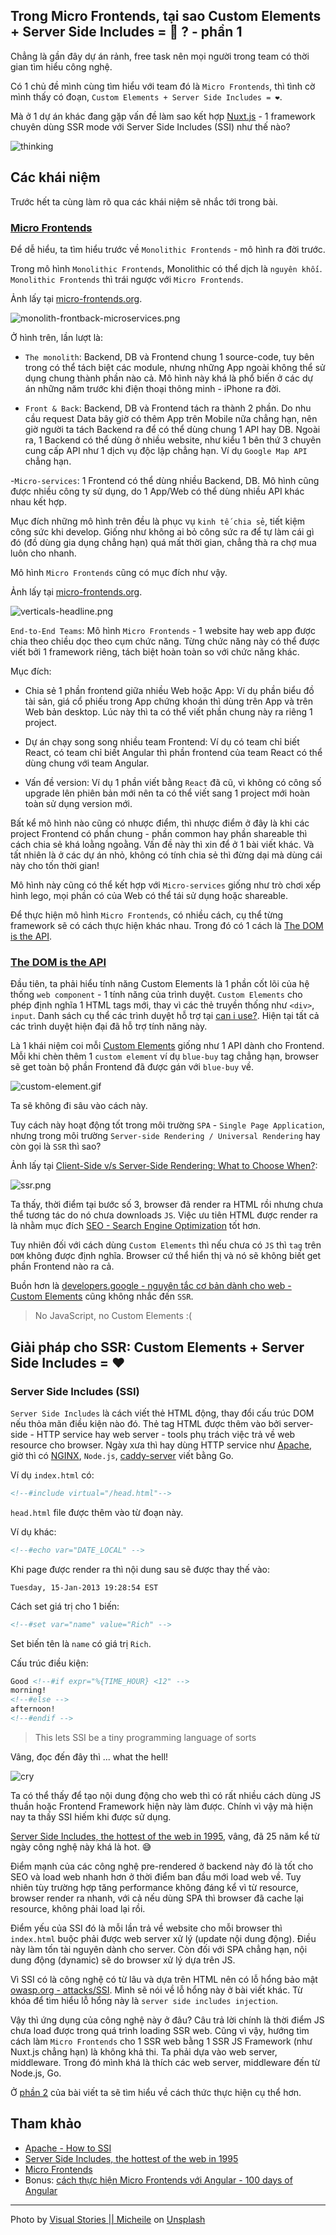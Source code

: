## Trong Micro Frontends, tại sao Custom Elements + Server Side Includes = 💚 ? - phần 1

Chẳng là gần đây dự án rảnh, free task nên mọi người trong team có thời gian tìm hiểu công nghệ.

Có 1 chủ đề mình cùng tìm hiểu với team đó là `Micro Frontends`, thì tình cờ mình thấy có đoạn, `Custom Elements + Server Side Includes = ❤️`.

Mà ở 1 dự án khác đang gặp vấn đề làm sao kết hợp [Nuxt.js](https://nuxtjs.org/) - 1 framework chuyên dùng SSR mode với Server Side Includes (SSI) như thế nào?

![thinking](https://media.giphy.com/media/3oz8xZvvOZRmKay4xy/giphy.gif)

## Các khái niệm

Trước hết ta cùng làm rõ qua các khái niệm sẽ nhắc tới trong bài.

### [Micro Frontends](https://micro-frontends.org/)

Để dễ hiểu, ta tìm hiểu trước về `Monolithic Frontends` - mô hình ra đời trước.

Trong mô hình `Monolithic Frontends`, Monolithic có thể dịch là `nguyên khối`. `Monolithic Frontends` thì trái ngược với `Micro Frontends`.

Ảnh lấy tại [micro-frontends.org](https://micro-frontends.org/).

![monolith-frontback-microservices.png](https://cdn.hashnode.com/res/hashnode/image/upload/v1629023557185/dSlSGbFpH.png)

Ở hình trên, lần lượt là:

- `The monolith`: Backend, DB và  Frontend chung 1 source-code, tuy bên trong có thể tách biệt các module, nhưng những App ngoài không thể sử dụng chung thành phần nào cả.
Mô hình này khá là phổ biến ở các dự án những năm trước khi điện thoại thông minh - iPhone ra đời.

- `Front & Back`: Backend, DB và  Frontend tách ra thành 2 phần. Do nhu cầu request Data bây giờ có thêm App trên Mobile nữa chẳng hạn, nên giờ người ta tách Backend ra để có thể dùng chung 1 API hay DB.
Ngoài ra, 1 Backend có thể dùng ở nhiều website, như kiểu 1 bên thứ 3 chuyên cung cấp API như 1 dịch vụ độc lập chẳng hạn. Ví dụ `Google Map API` chẳng hạn.

-`Micro-services`: 1 Frontend có thể dùng nhiều Backend, DB. Mô hình cũng được nhiều công ty sử dụng, do 1 App/Web có thể dùng nhiều API khác nhau kết hợp.

Mục đích những mô hình trên đều là phục vụ `kinh tế chia sẻ`, tiết kiệm công sức khi develop.
Giống như không ai bỏ công sức ra để tự làm cái gì đó (đồ dùng gia dụng chẳng hạn) quá mất thời gian, chẳng thà ra chợ mua luôn cho nhanh.

Mô hình `Micro Frontends`  cũng có mục đích như vậy.

Ảnh lấy tại [micro-frontends.org](https://micro-frontends.org/).

![verticals-headline.png](https://cdn.hashnode.com/res/hashnode/image/upload/v1629025330505/bxVNthaeQ.png)

`End-to-End Teams`: Mô hình `Micro Frontends` - 1  website hay web app được chia theo chiều dọc theo cụm chức năng.
Từng chức năng này có thể được viết bởi 1 framework riêng, tách biệt hoàn toàn so với chức năng khác.

Mục đích:

- Chia sẻ 1 phần frontend giữa nhiều Web hoặc App: Ví dụ phần biểu đồ tài sản, giá cổ phiếu trong App chứng khoán thì dùng trên App và trên Web bản desktop.
Lúc này thì ta có thể viết phần chung này ra riêng 1 project.

- Dự án chạy song song nhiều team Frontend: Ví dụ có team chỉ biết React, có team chỉ biết Angular thì phần frontend của team React có thể dùng chung với team Angular.

- Vấn đề version: Ví dụ 1 phần viết bằng `React` đã cũ, vì không có công số upgrade lên phiên bản mới nên ta có thể viết sang 1  project mới hoàn toàn sử dụng version mới.

Bất kể mô hình nào cũng có nhược điểm, thì nhược điểm ở đây là khi các project Frontend có phần chung - phần common hay phần shareable thì cách chia sẻ khá loằng ngoằng.
Vấn đề này thì xin để ở 1 bài viết khác. Và tất nhiên là ở các dự án nhỏ, không có tính chia sẻ thì đừng dại mà dùng cái này cho tốn thời gian!

Mô hình này cũng có thể kết hợp với `Micro-services` giống như trò chơi xếp hình lego, mọi phần có của Web có thể tái sử dụng hoặc shareable.

Để thực hiện mô hình `Micro Frontends`, có nhiều cách, cụ thể từng framework sẽ có cách thực hiện khác nhau. Trong đó có 1 cách là [The DOM is the API](https://micro-frontends.org/#the-dom-is-the-api).

### [The DOM is the API](https://micro-frontends.org/#the-dom-is-the-api)

Đầu tiên, ta phải hiểu tính năng Custom Elements là 1 phần cốt lõi của hệ thống `web component` - 1 tính năng của trình duyệt.
`Custom Elements` cho phép định nghĩa 1 HTML tags mới, thay vì các thẻ truyền thống như `<div>`, `input`.
Danh sách cụ thể các trình duyệt hỗ trợ tại [can i use?](https://caniuse.com/?search=Custom%20Elements). Hiện tại tất cả các trình duyệt hiện đại đã hỗ trợ tính năng này.

Là 1 khái niệm coi mỗi [Custom Elements](https://developers.google.com/web/fundamentals/web-components/customelements) giống như 1 API dành cho Frontend.
Mỗi khi chèn thêm 1 `custom element` ví dụ `blue-buy` tag chẳng hạn, browser sẽ get toàn bộ phần Frontend đã được gán với `blue-buy` về.

![custom-element.gif](https://cdn.hashnode.com/res/hashnode/image/upload/v1629025769097/XZibjZz7_.gif)

Ta sẽ không đi sâu vào cách này.

Tuy cách này hoạt động tốt trong môi trường `SPA` - `Single Page Application`, nhưng trong môi trường `Server-side Rendering / Universal Rendering` hay còn gọi là `SSR` thì sao?

Ảnh lấy tại [Client-Side v/s Server-Side Rendering: What to Choose When?](https://dzone.com/articles/client-side-vs-server-side-rendering-what-to-choos):

![ssr.png](https://cdn.hashnode.com/res/hashnode/image/upload/v1629025725825/lxlyZObLy.png)

Ta thấy, thời điểm tại bước số 3, browser đã render ra HTML rồi nhưng chưa thể tương tác do nó chưa downloads `JS`.
Việc ưu tiên HTML được render ra là nhằm mục đích
[SEO - Search Engine Optimization](https://vi.wikipedia.org/wiki/T%E1%BB%91i_%C6%B0u_h%C3%B3a_c%C3%B4ng_c%E1%BB%A5_t%C3%ACm_ki%E1%BA%BFm)
tốt hơn.

Tuy nhiên đối với cách dùng `Custom Elements` thì nếu chưa có `JS` thì `tag` trên `DOM` không được định nghĩa.
Browser cứ thể hiển thị và nó sẽ không biết get phần Frontend nào ra cả.

Buồn hơn là [developers.google - nguyên tắc cơ bản dành cho web  - Custom Elements](https://developers.google.com/web/fundamentals/web-components/customelements) cũng không nhắc đến `SSR`.

>No JavaScript, no Custom Elements :(

## Giải pháp cho SSR: Custom Elements + Server Side Includes = ❤️

### Server Side Includes (SSI)

`Server Side Includes` là cách viết thẻ HTML động, thay đổi cấu trúc DOM nếu thỏa mãn điều kiện nào đó.
Thẻ tag HTML được thêm vào bởi server-side - HTTP service hay web server - tools phụ trách việc trả về web resource cho browser.
Ngày xưa thì hay dùng HTTP service như [Apache](https://httpd.apache.org/), giờ thì có [NGINX](https://www.nginx.com/), `Node.js`, [caddy-server](https://caddyserver.com/) viết bằng Go.

Ví dụ `index.html` có:

```html
<!--#include virtual="/head.html"-->
```

`head.html` file được thêm vào từ đoạn này.

Ví dụ khác:

```html
<!--#echo var="DATE_LOCAL" -->
```

Khi page được render ra thì nội dung sau sẽ được thay thế vào:

```text
Tuesday, 15-Jan-2013 19:28:54 EST
```

Cách set giá trị cho 1 biến:

```html
<!--#set var="name" value="Rich" -->
```

Set biến tên là `name` có giá trị `Rich`.

Cấu trúc điều kiện:

```html
Good <!--#if expr="%{TIME_HOUR} <12" -->
morning!
<!--#else -->
afternoon!
<!--#endif -->
````

>This lets SSI be a tiny programming language of sorts

Vâng, đọc đến đây thì ... what the hell!

![cry](https://media.giphy.com/media/3oz8xUK8V7suY7W9SE/giphy.gif)

Ta có thể thấy để tạo nội dung động cho web thì có rất nhiều cách dùng JS thuần hoặc Frontend Framework hiện này làm được. Chính vì vậy mà hiện nay ta thấy SSI hiếm khi được sử dụng.

[Server Side Includes, the hottest of the web in 1995](https://dev.to/merri/server-side-includes-the-hottest-of-the-web-in-1995-1pn1), vâng, đã 25 năm kể từ ngày công nghệ này khá là hot. 😅

Điểm mạnh của các công nghệ pre-rendered ở backend này đó là tốt cho SEO và load web nhanh hơn ở thời điểm ban đầu mới load web về. Tuy nhiên tùy trường hợp tăng performance không đáng kể vì từ resource, browser render ra nhanh, với cả nếu dùng SPA thì browser đã cache lại resource, không phải load lại rồi.

Điểm yếu của SSI đó là mỗi lần trả về website cho mỗi browser thì `index.html` buộc phải được web server xử lý (update nội dung động). Điều này làm tốn tài nguyên dành cho server. Còn đối với SPA chẳng hạn, nội dung động (dynamic) sẽ do browser xử lý dựa trên JS.

Vì SSI có là công nghệ có từ lâu và dựa trên HTML nên có lỗ hổng bảo mật [owasp.org - attacks/SSI](https://owasp.org/www-community/attacks/Server-Side_Includes_(SSI)_Injection). Mình sẽ nói về lỗ hổng này ở bài viết khác. Từ khóa để tìm hiểu lỗ hổng này là `server side includes injection`.

Vậy thì ứng dụng của công nghệ này ở đâu? Câu trả lời chính là thời điểm JS chưa load được trong quá trình loading SSR web.
Cũng vì vậy, hướng tìm cách làm `Micro Frontends` cho 1 SSR web bằng 1 SSR JS Framework (như Nuxt.js chẳng hạn) là không khả thi.
Ta phải dựa vào web server, middleware. Trong đó mình khá là thích các web server, middleware đến từ Node.js, Go.

Ở [phần 2](https://loclv.hashnode.dev/trong-micro-frontends-thuc-thi-custom-elements-server-side-includes-phan-2) của bài viết ta sẽ tìm hiểu về cách thức thực hiện cụ thể hơn.

## Tham khảo

- [Apache - How to SSI](https://httpd.apache.org/docs/2.4/howto/ssi.html)
- [Server Side Includes, the hottest of the web in 1995](https://dev.to/merri/server-side-includes-the-hottest-of-the-web-in-1995-1pn1)
- [Micro Frontends](https://micro-frontends.org/)
- Bonus: [cách thực hiện Micro Frontends với Angular - 100 days of Angular](https://github.com/angular-vietnam/100-days-of-angular/blob/master/Day039-micro-frontends.md)

---

Photo by <a href="https://unsplash.com/@micheile?utm_source=unsplash&utm_medium=referral&utm_content=creditCopyText">Visual Stories || Micheile</a> on <a href="https://unsplash.com/?utm_source=unsplash&utm_medium=referral&utm_content=creditCopyText">Unsplash</a>

